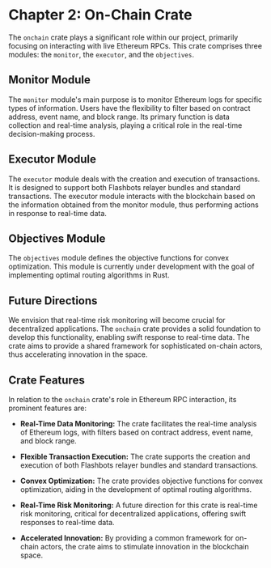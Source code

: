 # Chapter 2: On-Chain Crate

The `onchain` crate plays a significant role within our project, primarily focusing on interacting with live Ethereum RPCs. This crate comprises three modules: the `monitor`, the `executor`, and the `objectives`.

## Monitor Module

The `monitor` module's main purpose is to monitor Ethereum logs for specific types of information. Users have the flexibility to filter based on contract address, event name, and block range. Its primary function is data collection and real-time analysis, playing a critical role in the real-time decision-making process.

## Executor Module

The `executor` module deals with the creation and execution of transactions. It is designed to support both Flashbots relayer bundles and standard transactions. The executor module interacts with the blockchain based on the information obtained from the monitor module, thus performing actions in response to real-time data.

## Objectives Module

The `objectives` module defines the objective functions for convex optimization. This module is currently under development with the goal of implementing optimal routing algorithms in Rust.

## Future Directions

We envision that real-time risk monitoring will become crucial for decentralized applications. The `onchain` crate provides a solid foundation to develop this functionality, enabling swift response to real-time data. The crate aims to provide a shared framework for sophisticated on-chain actors, thus accelerating innovation in the space.

## Crate Features

In relation to the `onchain` crate's role in Ethereum RPC interaction, its prominent features are:

* **Real-Time Data Monitoring:** The crate facilitates the real-time analysis of Ethereum logs, with filters based on contract address, event name, and block range.

* **Flexible Transaction Execution:** The crate supports the creation and execution of both Flashbots relayer bundles and standard transactions.

* **Convex Optimization:** The crate provides objective functions for convex optimization, aiding in the development of optimal routing algorithms.

* **Real-Time Risk Monitoring:** A future direction for this crate is real-time risk monitoring, critical for decentralized applications, offering swift responses to real-time data.

* **Accelerated Innovation:** By providing a common framework for on-chain actors, the crate aims to stimulate innovation in the blockchain space.


